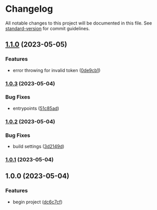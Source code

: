 # Changelog

All notable changes to this project will be documented in this file. See [standard-version](https://github.com/conventional-changelog/standard-version) for commit guidelines.

## [1.1.0](https://github.com/OfficialCRUGG/xenyria.js/compare/v1.0.3...v1.1.0) (2023-05-05)


### Features

* error throwing for invalid token ([0de9cb1](https://github.com/OfficialCRUGG/xenyria.js/commit/0de9cb1857a1df92674c7b8a70976c5138503cba))

### [1.0.3](https://github.com/OfficialCRUGG/xenyria.js/compare/v1.0.2...v1.0.3) (2023-05-04)


### Bug Fixes

* entrypoints ([51c85ad](https://github.com/OfficialCRUGG/xenyria.js/commit/51c85add94ebdd4bba5c9a00a780e09d798be49e))

### [1.0.2](https://github.com/OfficialCRUGG/xenyria.js/compare/v1.0.1...v1.0.2) (2023-05-04)


### Bug Fixes

* build settings ([3d2149d](https://github.com/OfficialCRUGG/xenyria.js/commit/3d2149dbc2b9e57ef7e0abbb7452629f983ffb7f))

### [1.0.1](https://github.com/OfficialCRUGG/xenyria.js/compare/v1.0.0...v1.0.1) (2023-05-04)

## 1.0.0 (2023-05-04)


### Features

* begin project ([dc6c7cf](https://github.com/OfficialCRUGG/xenyria.js/commit/dc6c7cfb258b3961ea86940b27cf16cdad5e529e))
